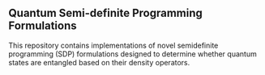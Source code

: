 ## Quantum Semi-definite Programming Formulations
This repository contains implementations of novel semidefinite programming (SDP) formulations designed to determine whether quantum states are entangled based on their density operators.
